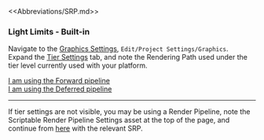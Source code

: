 <<Abbreviations/SRP.md>>
### Light Limits - Built-in

Navigate to the [Graphics Settings](https://docs.unity3d.com/Manual/class-GraphicsSettings.html), `Edit/Project Settings/Graphics`.  
Expand the [Tier Settings](https://docs.unity3d.com/Manual/class-GraphicsSettings.html#Tier) tab, and note the Rendering Path used under the tier level currently used with your platform.  

[I am using the Forward pipeline](Forward.md)  
[I am using the Deferred pipeline](Deferred.md)

---
If tier settings are not visible, you may be using a Render Pipeline, note the Scriptable Render Pipeline Settings asset at the top of the page, and continue from [here](../Choose%20Pipeline.md) with the relevant SRP.